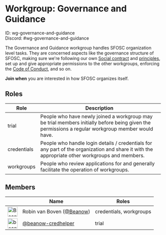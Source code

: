 <!-- GENERATED FILE, DON'T EDIT -->
# Workgroup: Governance and Guidance
ID: wg-governance-and-guidance<br>
Discord: #wg-governance-and-guidance

The Governance and Guidance workgroup handles SFOSC organization level tasks.
They are concerned aspects like the governance structure of SFOSC, making sure we're following our
own [Social contract](https://sfosc.org/about/social_contract) and
[principles](https://sfosc.org/docs/principles), set up and give appropriate permissions to the other
workgroups, enforcing the [Code of Conduct](https://sfosc.org/about/code_of_conduct), and so on.

**Join when** you are interested in how SFOSC organizes itself.

## Roles

Role | Description
-|-
trial|People who have newly joined a workgroup may be trial members initially before being given the permissions a regular workgroup member would have.
credentials|People who handle login details / credentials for any part of the organization and share it with the appropriate other workgroups and members.
workgroups|People who review applications for and generally facilitate the operation of workgroups.

## Members

&nbsp;|Name|Roles
-|-|-
<img src="https://avatars.githubusercontent.com/Beanow?v=4&s=32" width="32" height="32" alt="Beanow" />|Robin van Boven ([@Beanow](https://github.com/Beanow))|credentials, workgroups
<img src="https://avatars.githubusercontent.com/beanow-credhelper?v=4&s=32" width="32" height="32" alt="beanow-credhelper" />|[@beanow-credhelper](https://github.com/beanow-credhelper)|trial

